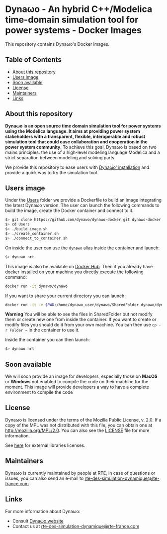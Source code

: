 <!--
    Copyright (c) 2015-2019, RTE (http://www.rte-france.com)
    See AUTHORS.txt
    All rights reserved.
    This Source Code Form is subject to the terms of the Mozilla Public
    License, v. 2.0. If a copy of the MPL was not distributed with this
    file, you can obtain one at http://mozilla.org/MPL/2.0/.
    SPDX-License-Identifier: MPL-2.0

    This file is part of Dynawo, an hybrid C++/Modelica open source time domain
    simulation tool for power systems.
-->
# Dyna&omega;o - An hybrid C++/Modelica time-domain simulation tool for power systems - Docker Images

This repository contains Dyna&omega;o's Docker images.

## Table of Contents

- [About this repository](#about)
- [Users image](#users)
- [Soon available](#soon)
- [License](#license)
- [Maintainers](#maintainers)
- [Links](#links)

<a name="about"></a>
## About this repository

**Dyna&omega;o is an open source time domain simulation tool for power systems using the Modelica language. It aims at providing power system stakeholders with a transparent, flexible, interoperable and robust simulation tool that could ease collaboration and cooperation in the power system community**.
To achieve this goal, Dyna&omega;o is based on two mains principles: the use of a high-level modeling language Modelica and a strict separation between modeling and solving parts.

We provide this repository to ease users with [Dyna&omega;o' installation](https://github.com/dynawo/dynawo#build) and provide a quick way to try the simulation tool.

<a name="users"></a>
## Users image

Under the [Users](https://github.com/dynawo/dynawo-docker/tree/master/Users) folder we provide a Dockerfile to build an image integrating the latest Dyna&omega;o version. The user can launch the following commands to build the image, create the Docker container and connect to it.

``` bash
$> git clone https://github.com/dynawo/dynawo-docker.git dynawo-docker
$> cd Users
$> ./build_image.sh
$> ./create_container.sh
$> ./connect_to_container.sh
```

On inside the user can use the `dynawo` alias inside the container and launch:

``` bash
$> dynawo nrt
```

This image is also be available on [Docker Hub](https://hub.docker.com/r/dynawo/dynawo). Then if you already have docker installed on your machine you directly execute the following command:
``` bash
docker run -it dynawo/dynawo
```

If you want to share your current directory you can launch:
``` bash
docker run -it -v $PWD:/home/dynawo_user/dynawo/SharedFolder dynawo/dynawo
```

**Warning** You will be able to see the files in SharedFolder but not modify them or create new one from inside the container. If you want to create or modify files you should do it from your own machine. You can then use `cp -r Folder ~` in the container to use it.

Inside the container you can then launch:
``` bash
$> dynawo nrt
```

<a name="soon"></a>
## Soon available

We will soon provide an image for developers, especially those on **MacOS** or **Windows** not enabled to compile the code on their machine for the moment. This image will provide developers a way to have a complete environment to compile the code

<a name="license"></a>
## License

Dyna&omega;o is licensed under the terms of the Mozilla Public License, v. 2.0. If a copy of the MPL was not distributed with this file, you can obtain one at http://mozilla.org/MPL/2.0. You can also see the [LICENSE](https://github.com/dynawo/dynawo-docker/blob/master/LICENSE.txt) file for more information.

See [here](https://github.com/dynawo/dynawo#license) for external libraries licenses.

<a name="maintainers"></a>
## Maintainers

Dyna&omega;o is currently maintained by people at RTE, in case of questions or issues, you can also send an e-mail to [rte-des-simulation-dynamique@rte-france.com](mailto:rte-des-simulation-dynamique@rte-france.com).

<a name="links"></a>
## Links

For more information about Dyna&omega;o:

* Consult [Dyna&omega;o website](https://dynawo.github.io/)
* Contact us at [rte-des-simulation-dynamique@rte-france.com](mailto:rte-des-simulation-dynamique@rte-france.com)
